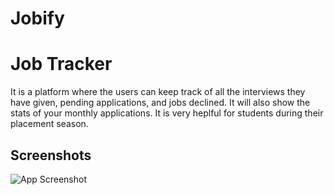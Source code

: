 # Jobify

# Job Tracker

It is a platform where the users can keep track of
all the interviews they have given, pending
applications, and jobs declined.
It will also show the stats of your monthly
applications.
It is very heplful for students during their placement season.

## Screenshots

![App Screenshot](https://user-images.githubusercontent.com/72190252/181801708-1b7f69b7-753f-45ba-9acb-a3ff7c79da34.png)


